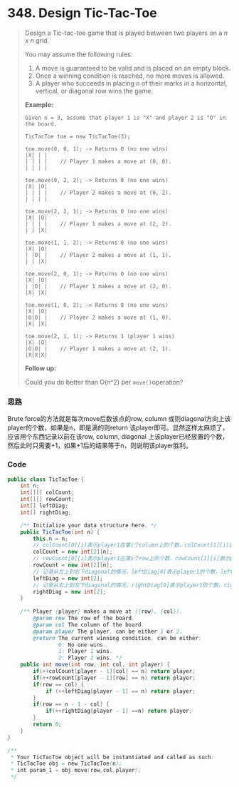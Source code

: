 # 348. Design Tic-Tac-Toe

> Design a Tic-tac-toe game that is played between two players on a _n x n_ grid.
>
> You may assume the following rules:
>
> 1. A move is guaranteed to be valid and is placed on an empty block.
> 2. Once a winning condition is reached, no more moves is allowed.
> 3. A player who succeeds in placing _n_ of their marks in a horizontal, vertical, or diagonal row wins the game.
>
> **Example:**
>
> ```
> Given n = 3, assume that player 1 is "X" and player 2 is "O" in the board.
>
> TicTacToe toe = new TicTacToe(3);
>
> toe.move(0, 0, 1); -> Returns 0 (no one wins)
> |X| | |
> | | | |    // Player 1 makes a move at (0, 0).
> | | | |
>
> toe.move(0, 2, 2); -> Returns 0 (no one wins)
> |X| |O|
> | | | |    // Player 2 makes a move at (0, 2).
> | | | |
>
> toe.move(2, 2, 1); -> Returns 0 (no one wins)
> |X| |O|
> | | | |    // Player 1 makes a move at (2, 2).
> | | |X|
>
> toe.move(1, 1, 2); -> Returns 0 (no one wins)
> |X| |O|
> | |O| |    // Player 2 makes a move at (1, 1).
> | | |X|
>
> toe.move(2, 0, 1); -> Returns 0 (no one wins)
> |X| |O|
> | |O| |    // Player 1 makes a move at (2, 0).
> |X| |X|
>
> toe.move(1, 0, 2); -> Returns 0 (no one wins)
> |X| |O|
> |O|O| |    // Player 2 makes a move at (1, 0).
> |X| |X|
>
> toe.move(2, 1, 1); -> Returns 1 (player 1 wins)
> |X| |O|
> |O|O| |    // Player 1 makes a move at (2, 1).
> |X|X|X|
> ```
>
> **Follow up:**
>
> Could you do better than O\(n^2\) per `move()`operation?

### 思路

Brute force的方法就是每次move后数该点的row, column 或则diagonal方向上该player的个数，如果是n，即是满的则return 该player即可。显然这样太麻烦了，应该用个东西记录以前在该row, column, diagonal 上该player已经放置的个数，然后此时只需要+1，如果+1后的结果等于n，则说明该player胜利。

### Code

```java
public class TicTacToe {
    int n;
    int[][] colCount;
    int[][] rowCount;
    int[] leftDiag;
    int[] rightDiag;

    /** Initialize your data structure here. */
    public TicTacToe(int n) {
        this.n = n;
        // colCount[0][i]表示player1在第i个column上的个数，colCount[1][i]表示player2在第i个column上的个数
        colCount = new int[2][n];
        // rowCount[0][i]表示player1在第i个row上的个数，rowCount[1][i]表示player2在第i个row上的个数
        rowCount = new int[2][n];
        // 记录从左上到右下diagonal的情况，leftDiag[0]表示player1的个数，leftDiag[1]表示player2的个数
        leftDiag = new int[2];
        // 记录从右上到左下diagonal的情况，rightDiag[0]表示player1的个数，rightDiag[1]表示player2的个数
        rightDiag = new int[2];
    }
    
    /** Player {player} makes a move at ({row}, {col}).
        @param row The row of the board.
        @param col The column of the board.
        @param player The player, can be either 1 or 2.
        @return The current winning condition, can be either:
                0: No one wins.
                1: Player 1 wins.
                2: Player 2 wins. */
    public int move(int row, int col, int player) {
        if(++colCount[player - 1][col] == n) return player;
        if(++rowCount[player - 1][row] == n) return player;
        if(row == col) {
            if (++leftDiag[player - 1] == n) return player;
        }
        if(row == n - 1 - col) {
            if(++rightDiag[player - 1] ==n) return player;
        }
        return 0;
    }
}

/**
 * Your TicTacToe object will be instantiated and called as such:
 * TicTacToe obj = new TicTacToe(n);
 * int param_1 = obj.move(row,col,player);
 */
```



